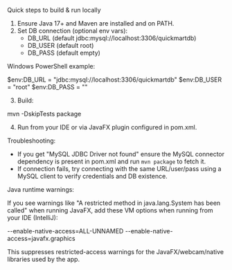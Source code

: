 Quick steps to build & run locally

1) Ensure Java 17+ and Maven are installed and on PATH.
2) Set DB connection (optional env vars):
   - DB_URL (default jdbc:mysql://localhost:3306/quickmartdb)
   - DB_USER (default root)
   - DB_PASS (default empty)

Windows PowerShell example:

$env:DB_URL = "jdbc:mysql://localhost:3306/quickmartdb"
$env:DB_USER = "root"
$env:DB_PASS = ""

3) Build:

mvn -DskipTests package

4) Run from your IDE or via JavaFX plugin configured in pom.xml.

Troubleshooting:
- If you get "MySQL JDBC Driver not found" ensure the MySQL connector dependency is present in pom.xml and run `mvn package` to fetch it.
- If connection fails, try connecting with the same URL/user/pass using a MySQL client to verify credentials and DB existence.

Java runtime warnings:

If you see warnings like "A restricted method in java.lang.System has been called" when running JavaFX, add these VM options when running from your IDE (IntelliJ):

--enable-native-access=ALL-UNNAMED --enable-native-access=javafx.graphics

This suppresses restricted-access warnings for the JavaFX/webcam/native libraries used by the app.
